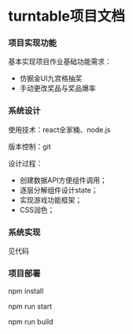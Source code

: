 # turntable项目文档

### 项目实现功能

基本实现项目作业基础功能需求：

* 仿掘金UI九宫格抽奖
* 手动更改奖品与奖品爆率



### 系统设计

使用技术：react全家桶、node.js

版本控制：git

设计过程：

* 创建数据API方便组件调用；
* 逐层分解组件设计state；
* 实现游戏功能框架；
* CSS润色；



### 系统实现

见代码



### 项目部署


npm install

npm run start

npm run build
